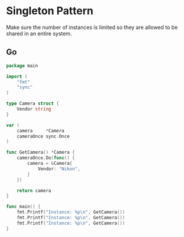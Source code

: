 # Singleton Pattern

Make sure the number of instances is limited so they are allowed to be shared in an entire system.

## Go

```go
package main

import (
	"fmt"
	"sync"
)

type Camera struct {
	Vendor string
}

var (
	camera     *Camera
	cameraOnce sync.Once
)

func GetCamera() *Camera {
	cameraOnce.Do(func() {
		camera = &Camera{
			Vendor: "Nikon",
		}
	})

	return camera
}

func main() {
	fmt.Printf("Instance: %p\n", GetCamera())
	fmt.Printf("Instance: %p\n", GetCamera())
	fmt.Printf("Instance: %p\n", GetCamera())
}

```
